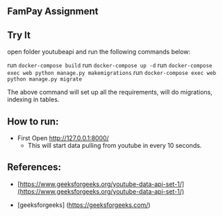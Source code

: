 FamPay Assignment
---


Try It
---

open folder youtubeapi and run the following commands below:

run `docker-compose build`
run `docker-compose up -d`
run `docker-compose exec web python manage.py makemigrations`
run `docker-compose exec web python manage.py migrate`


The above command will set up all the requirements, will do migrations, indexing in tables.



How to run:
---

- First Open http://127.0.0.1:8000/
	- This will start data pulling from youtube in every 10 seconds.



References:
---


- [https://www.geeksforgeeks.org/youtube-data-api-set-1/](https://www.geeksforgeeks.org/youtube-data-api-set-1/)

- [geeksforgeeks] (https://geeksforgeeks.com/)


